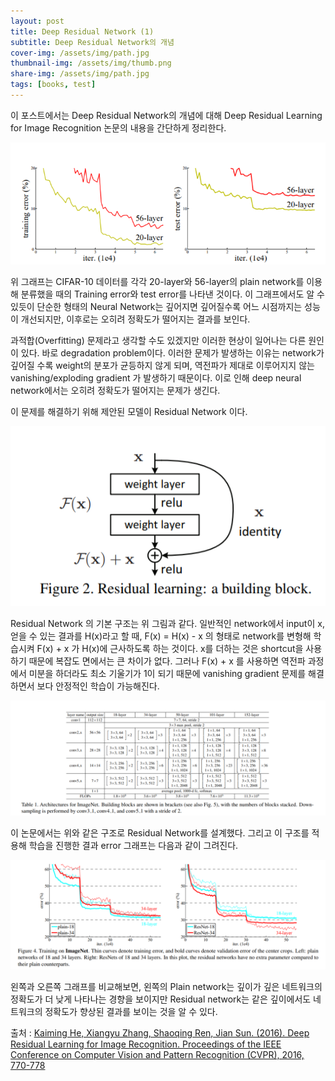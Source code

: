 ```yaml
---
layout: post
title: Deep Residual Network (1)
subtitle: Deep Residual Network의 개념
cover-img: /assets/img/path.jpg
thumbnail-img: /assets/img/thumb.png
share-img: /assets/img/path.jpg
tags: [books, test]
---
```


이 포스트에서는 Deep Residual Network의 개념에 대해 Deep Residual Learning for Image Recognition 논문의 내용을 간단하게 정리한다.

![resnet1](https://github.com/20-2-SKKU-OSS/2020-2-OSS-10/blob/KyungheeKo-intermediate/assets/img/ResNet/resnet1.png?raw=true)

위 그래프는 CIFAR-10 데이터를 각각 20-layer와 56-layer의 plain network를 이용해 분류했을 때의 Training error와 test error를 나타낸 것이다. 이 그래프에서도 알 수 있듯이 단순한 형태의 Neural Network는 깊어지면 깊어질수록 어느 시점까지는 성능이 개선되지만, 이후로는 오히려 정확도가 떨어지는 결과를 보인다.

과적합(Overfitting) 문제라고 생각할 수도 있겠지만 이러한 현상이 일어나는 다른 원인이 있다. 바로 degradation problem이다. 이러한 문제가 발생하는 이유는 network가 깊어질 수록 weight의 분포가 균등하지 않게 되며, 역전파가 제대로 이루어지지 않는 vanishing/exploding gradient 가 발생하기 때문이다. 이로 인해 deep neural network에서는 오히려 정확도가 떨어지는 문제가 생긴다.

이 문제를 해결하기 위해 제안된 모델이 Residual Network 이다.

![resnet2](https://github.com/20-2-SKKU-OSS/2020-2-OSS-10/blob/KyungheeKo-intermediate/assets/img/ResNet/resnet2.png?raw=true)

Residual Network 의 기본 구조는 위 그림과 같다. 일반적인 network에서 input이 x, 얻을 수 있는 결과를 H(x)라고 할 때, F(x) = H(x) - x 의 형태로 network를 변형해 학습시켜 F(x) + x 가 H(x)에 근사하도록 하는 것이다. x를 더하는 것은 shortcut을 사용하기 때문에 복잡도 면에서는 큰 차이가 없다. 그러나 F(x) + x 를 사용하면 역전파 과정에서 미분을 하더라도 최소 기울기가 1이 되기 때문에 vanishing gradient 문제를 해결하면서 보다 안정적인 학습이 가능해진다.

![resnet3](https://github.com/20-2-SKKU-OSS/2020-2-OSS-10/blob/KyungheeKo-intermediate/assets/img/ResNet/resnet3.png?raw=true)

이 논문에서는 위와 같은 구조로 Residual Network를 설계했다. 그리고 이 구조를 적용해 학습을 진행한 결과 error 그래프는 다음과 같이 그려진다.

![resnet4](https://github.com/20-2-SKKU-OSS/2020-2-OSS-10/blob/KyungheeKo-intermediate/assets/img/ResNet/resnet4.png?raw=true)

왼쪽과 오른쪽 그래프를 비교해보면, 왼쪽의 Plain network는 깊이가 깊은 네트워크의 정확도가 더 낮게 나타나는 경향을 보이지만 Residual network는 같은 깊이에서도 네트워크의 정확도가 향상된 결과를 보이는 것을 알 수 있다.

출처 : [Kaiming He, Xiangyu Zhang, Shaoqing Ren, Jian Sun. (2016). Deep Residual Learning for Image Recognition. Proceedings of the IEEE Conference on Computer Vision and Pattern Recognition (CVPR), 2016, 770-778](https://arxiv.org/pdf/1512.03385.pdf)
